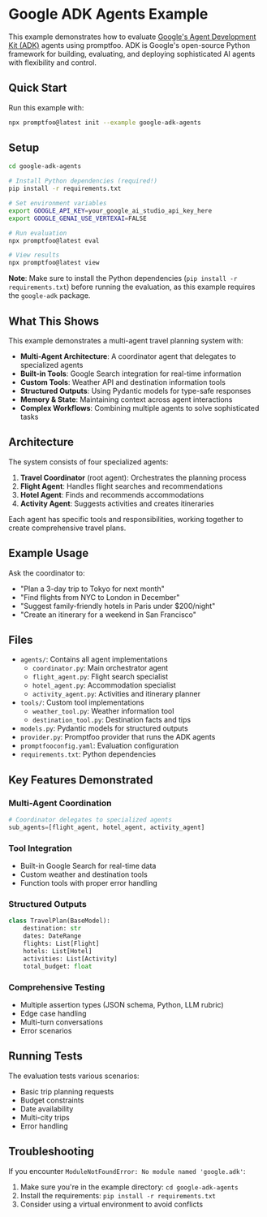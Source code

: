 # Google ADK Agents Example

This example demonstrates how to evaluate [Google's Agent Development Kit (ADK)](https://github.com/google/adk-python) agents using promptfoo. ADK is Google's open-source Python framework for building, evaluating, and deploying sophisticated AI agents with flexibility and control.

## Quick Start

Run this example with:

```bash
npx promptfoo@latest init --example google-adk-agents
```

## Setup

```bash
cd google-adk-agents

# Install Python dependencies (required!)
pip install -r requirements.txt

# Set environment variables
export GOOGLE_API_KEY=your_google_ai_studio_api_key_here
export GOOGLE_GENAI_USE_VERTEXAI=FALSE

# Run evaluation
npx promptfoo@latest eval

# View results
npx promptfoo@latest view
```

**Note**: Make sure to install the Python dependencies (`pip install -r requirements.txt`) before running the evaluation, as this example requires the `google-adk` package.

## What This Shows

This example demonstrates a multi-agent travel planning system with:

- **Multi-Agent Architecture**: A coordinator agent that delegates to specialized agents
- **Built-in Tools**: Google Search integration for real-time information
- **Custom Tools**: Weather API and destination information tools
- **Structured Outputs**: Using Pydantic models for type-safe responses
- **Memory & State**: Maintaining context across agent interactions
- **Complex Workflows**: Combining multiple agents to solve sophisticated tasks

## Architecture

The system consists of four specialized agents:

1. **Travel Coordinator** (root agent): Orchestrates the planning process
2. **Flight Agent**: Handles flight searches and recommendations
3. **Hotel Agent**: Finds and recommends accommodations
4. **Activity Agent**: Suggests activities and creates itineraries

Each agent has specific tools and responsibilities, working together to create comprehensive travel plans.

## Example Usage

Ask the coordinator to:

- "Plan a 3-day trip to Tokyo for next month"
- "Find flights from NYC to London in December"
- "Suggest family-friendly hotels in Paris under $200/night"
- "Create an itinerary for a weekend in San Francisco"

## Files

- `agents/`: Contains all agent implementations
  - `coordinator.py`: Main orchestrator agent
  - `flight_agent.py`: Flight search specialist
  - `hotel_agent.py`: Accommodation specialist
  - `activity_agent.py`: Activities and itinerary planner
- `tools/`: Custom tool implementations
  - `weather_tool.py`: Weather information tool
  - `destination_tool.py`: Destination facts and tips
- `models.py`: Pydantic models for structured outputs
- `provider.py`: Promptfoo provider that runs the ADK agents
- `promptfooconfig.yaml`: Evaluation configuration
- `requirements.txt`: Python dependencies

## Key Features Demonstrated

### Multi-Agent Coordination

```python
# Coordinator delegates to specialized agents
sub_agents=[flight_agent, hotel_agent, activity_agent]
```

### Tool Integration

- Built-in Google Search for real-time data
- Custom weather and destination tools
- Function tools with proper error handling

### Structured Outputs

```python
class TravelPlan(BaseModel):
    destination: str
    dates: DateRange
    flights: List[Flight]
    hotels: List[Hotel]
    activities: List[Activity]
    total_budget: float
```

### Comprehensive Testing

- Multiple assertion types (JSON schema, Python, LLM rubric)
- Edge case handling
- Multi-turn conversations
- Error scenarios

## Running Tests

The evaluation tests various scenarios:

- Basic trip planning requests
- Budget constraints
- Date availability
- Multi-city trips
- Error handling

## Troubleshooting

If you encounter `ModuleNotFoundError: No module named 'google.adk'`:
1. Make sure you're in the example directory: `cd google-adk-agents`
2. Install the requirements: `pip install -r requirements.txt`
3. Consider using a virtual environment to avoid conflicts
